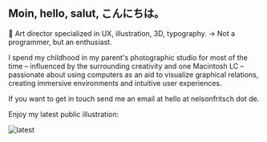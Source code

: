 ## Moin, hello, salut, **こんにちは。** 

🎨 Art director specialized in UX, illustration, 3D, typography.
→ Not a programmer, but an enthusiast.

I spend my childhood in my parent's photographic studio for most of the time – influenced by the surrounding creativity and one Macintosh LC – passionate about using computers as an aid to visualize graphical relations, creating immersive environments and intuitive user experiences.

If you want to get in touch send me an email at hello at nelsonfritsch dot de.

Enjoy my latest public illustration:

![latest](https://github.com/form-follows-function/form-follows-function/blob/master/latest/latest.png)